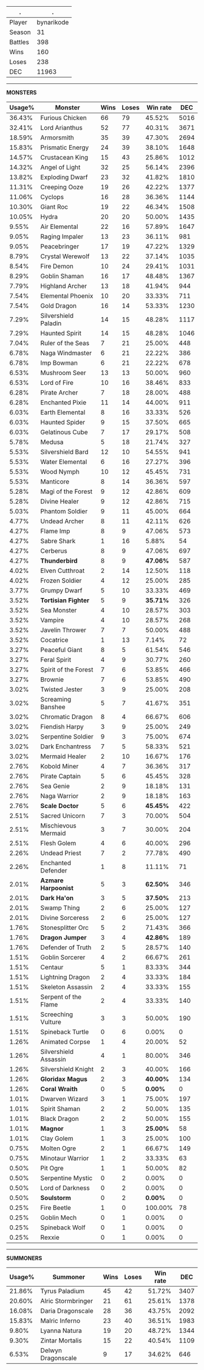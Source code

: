 .|.
|-|-
Player|bynarikode
Season|31
Battles|398
Wins|160
Loses|238
DEC|11963

---
**MONSTERS**

Usage%|Monster|Wins|Loses|Win rate|DEC|
-|-|-|-|-|-|
36.43%|Furious Chicken|66|79|45.52%|5016|
32.41%|Lord Arianthus|52|77|40.31%|3671|
18.59%|Armorsmith|35|39|47.30%|2694|
15.83%|Prismatic Energy|24|39|38.10%|1648|
14.57%|Crustacean King|15|43|25.86%|1012|
14.32%|Angel of Light|32|25|56.14%|2396|
13.82%|Exploding Dwarf|23|32|41.82%|1810|
11.31%|Creeping Ooze|19|26|42.22%|1377|
11.06%|Cyclops|16|28|36.36%|1144|
10.30%|Giant Roc|19|22|46.34%|1508|
10.05%|Hydra|20|20|50.00%|1435|
9.55%|Air Elemental|22|16|57.89%|1647|
9.05%|Raging Impaler|13|23|36.11%|981|
9.05%|Peacebringer|17|19|47.22%|1329|
8.79%|Crystal Werewolf|13|22|37.14%|1035|
8.54%|Fire Demon|10|24|29.41%|1031|
8.29%|Goblin Shaman|16|17|48.48%|1367|
7.79%|Highland Archer|13|18|41.94%|944|
7.54%|Elemental Phoenix|10|20|33.33%|711|
7.54%|Gold Dragon|16|14|53.33%|1230|
7.29%|Silvershield Paladin|14|15|48.28%|1117|
7.29%|Haunted Spirit|14|15|48.28%|1046|
7.04%|Ruler of the Seas|7|21|25.00%|448|
6.78%|Naga Windmaster|6|21|22.22%|386|
6.78%|Imp Bowman|6|21|22.22%|678|
6.53%|Mushroom Seer|13|13|50.00%|960|
6.53%|Lord of Fire|10|16|38.46%|833|
6.28%|Pirate Archer|7|18|28.00%|488|
6.28%|Enchanted Pixie|11|14|44.00%|911|
6.03%|Earth Elemental|8|16|33.33%|526|
6.03%|Haunted Spider|9|15|37.50%|665|
6.03%|Gelatinous Cube|7|17|29.17%|508|
5.78%|Medusa|5|18|21.74%|327|
5.53%|Silvershield Bard|12|10|54.55%|941|
5.53%|Water Elemental|6|16|27.27%|396|
5.53%|Wood Nymph|10|12|45.45%|731|
5.53%|Manticore|8|14|36.36%|597|
5.28%|Magi of the Forest|9|12|42.86%|609|
5.28%|Divine Healer|9|12|42.86%|715|
5.03%|Phantom Soldier|9|11|45.00%|664|
4.77%|Undead Archer|8|11|42.11%|626|
4.27%|Flame Imp|8|9|47.06%|573|
4.27%|Sabre Shark|1|16|5.88%|54|
4.27%|Cerberus|8|9|47.06%|697|
4.27%|**Thunderbird**|8|9|**47.06%**|587|
4.02%|Elven Cutthroat|2|14|12.50%|118|
4.02%|Frozen Soldier|4|12|25.00%|285|
3.77%|Grumpy Dwarf|5|10|33.33%|469|
3.52%|**Tortisian Fighter**|5|9|**35.71%**|326|
3.52%|Sea Monster|4|10|28.57%|303|
3.52%|Vampire|4|10|28.57%|268|
3.52%|Javelin Thrower|7|7|50.00%|488|
3.52%|Cocatrice|1|13|7.14%|72|
3.27%|Peaceful Giant|8|5|61.54%|546|
3.27%|Feral Spirit|4|9|30.77%|260|
3.27%|Spirit of the Forest|7|6|53.85%|466|
3.27%|Brownie|7|6|53.85%|490|
3.02%|Twisted Jester|3|9|25.00%|208|
3.02%|Screaming Banshee|5|7|41.67%|351|
3.02%|Chromatic Dragon|8|4|66.67%|606|
3.02%|Fiendish Harpy|3|9|25.00%|249|
3.02%|Serpentine Soldier|9|3|75.00%|674|
3.02%|Dark Enchantress|7|5|58.33%|521|
3.02%|Mermaid Healer|2|10|16.67%|176|
2.76%|Kobold Miner|4|7|36.36%|317|
2.76%|Pirate Captain|5|6|45.45%|328|
2.76%|Sea Genie|2|9|18.18%|131|
2.76%|Naga Warrior|2|9|18.18%|163|
2.76%|**Scale Doctor**|5|6|**45.45%**|422|
2.51%|Sacred Unicorn|7|3|70.00%|504|
2.51%|Mischievous Mermaid|3|7|30.00%|204|
2.51%|Flesh Golem|4|6|40.00%|296|
2.26%|Undead Priest|7|2|77.78%|490|
2.26%|Enchanted Defender|1|8|11.11%|71|
2.01%|**Azmare Harpoonist**|5|3|**62.50%**|346|
2.01%|**Dark Ha'on**|3|5|**37.50%**|213|
2.01%|Swamp Thing|2|6|25.00%|127|
2.01%|Divine Sorceress|2|6|25.00%|127|
1.76%|Stonesplitter Orc|5|2|71.43%|366|
1.76%|**Dragon Jumper**|3|4|**42.86%**|189|
1.76%|Defender of Truth|2|5|28.57%|140|
1.51%|Goblin Sorcerer|4|2|66.67%|261|
1.51%|Centaur|5|1|83.33%|344|
1.51%|Lightning Dragon|2|4|33.33%|184|
1.51%|Skeleton Assassin|2|4|33.33%|155|
1.51%|Serpent of the Flame|2|4|33.33%|140|
1.51%|Screeching Vulture|3|3|50.00%|190|
1.51%|Spineback Turtle|0|6|0.00%|0|
1.26%|Animated Corpse|1|4|20.00%|52|
1.26%|Silvershield Assassin|4|1|80.00%|346|
1.26%|Silvershield Knight|2|3|40.00%|166|
1.26%|**Gloridax Magus**|2|3|**40.00%**|134|
1.26%|**Coral Wraith**|0|5|**0.00%**|0|
1.01%|Dwarven Wizard|3|1|75.00%|197|
1.01%|Spirit Shaman|2|2|50.00%|135|
1.01%|Black Dragon|2|2|50.00%|155|
1.01%|**Magnor**|1|3|**25.00%**|58|
1.01%|Clay Golem|1|3|25.00%|100|
0.75%|Molten Ogre|2|1|66.67%|149|
0.75%|Minotaur Warrior|1|2|33.33%|63|
0.50%|Pit Ogre|1|1|50.00%|82|
0.50%|Serpentine Mystic|0|2|0.00%|0|
0.50%|Lord of Darkness|0|2|0.00%|0|
0.50%|**Soulstorm**|0|2|**0.00%**|0|
0.25%|Fire Beetle|1|0|100.00%|78|
0.25%|Goblin Mech|0|1|0.00%|0|
0.25%|Spineback Wolf|0|1|0.00%|0|
0.25%|Rexxie|0|1|0.00%|0|

---
**SUMMONERS**

Usage%|Summoner|Wins|Loses|Win rate|DEC|
-|-|-|-|-|-|
21.86%|Tyrus Paladium|45|42|51.72%|3407|
20.60%|Alric Stormbringer|21|61|25.61%|1378|
16.08%|Daria Dragonscale|28|36|43.75%|2092|
15.83%|Malric Inferno|23|40|36.51%|1983|
9.80%|Lyanna Natura|19|20|48.72%|1344|
9.30%|Zintar Mortalis|15|22|40.54%|1109|
6.53%|Delwyn Dragonscale|9|17|34.62%|646|
